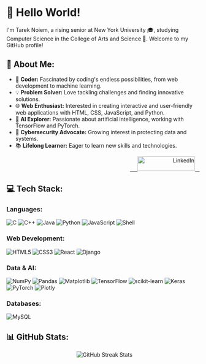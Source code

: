 # 👋 **Hello World!**

I'm Tarek Noiem, a rising senior at New York University 🎓, studying Computer Science in the College of Arts and Science 🏫. Welcome to my GitHub profile!

## 💫 About Me:
- 🌟 **Coder:** Fascinated by coding's endless possibilities, from web development to machine learning.
- 💡 **Problem Solver:** Love tackling challenges and finding innovative solutions.
- 🌐 **Web Enthusiast:** Interested in creating interactive and user-friendly web applications with HTML, CSS, JavaScript, and Python.
- 🤖 **AI Explorer:** Passionate about artificial intelligence, working with TensorFlow and PyTorch.
- 🔐 **Cybersecurity Advocate:** Growing interest in protecting data and systems.
- 📚 **Lifelong Learner:** Eager to learn new skills and technologies.

<div align="right">
  <a href="https://www.linkedin.com/in/tan25">
    <img src="https://img.shields.io/badge/LinkedIn-%230077B5.svg?logo=linkedin&logoColor=white" width="150" height="38" alt="LinkedIn">
  </a>
</div>

## 💻 Tech Stack:

### **Languages:**
![C](https://img.shields.io/badge/c-%2300599C.svg?style=for-the-badge&logo=c&logoColor=white)
![C++](https://img.shields.io/badge/c++-%2300599C.svg?style=for-the-badge&logo=c%2B%2B&logoColor=white)
![Java](https://img.shields.io/badge/java-%23ED8B00.svg?style=for-the-badge&logo=openjdk&logoColor=white)
![Python](https://img.shields.io/badge/python-3670A0?style=for-the-badge&logo=python&logoColor=ffdd54)
![JavaScript](https://img.shields.io/badge/javascript-%23323330.svg?style=for-the-badge&logo=javascript&logoColor=%23F7DF1E)
![Shell](https://img.shields.io/badge/shell_script-%23121011.svg?style=for-the-badge&logo=gnu-bash&logoColor=white)

### **Web Development:**
![HTML5](https://img.shields.io/badge/html5-%23E34F26.svg?style=for-the-badge&logo=html5&logoColor=white)
![CSS3](https://img.shields.io/badge/css3-%231572B6.svg?style=for-the-badge&logo=css3&logoColor=white)
![React](https://img.shields.io/badge/react-%2320232a.svg?style=for-the-badge&logo=react&logoColor=%2361DAFB)
![Django](https://img.shields.io/badge/django-%23092E20.svg?style=for-the-badge&logo=django&logoColor=white)

### **Data & AI:**
![NumPy](https://img.shields.io/badge/numpy-%23013243.svg?style=for-the-badge&logo=numpy&logoColor=white)
![Pandas](https://img.shields.io/badge/pandas-%23150458.svg?style=for-the-badge&logo=pandas&logoColor=white)
![Matplotlib](https://img.shields.io/badge/Matplotlib-%23ffffff.svg?style=for-the-badge&logo=Matplotlib&logoColor=black)
![TensorFlow](https://img.shields.io/badge/TensorFlow-%23FF6F00.svg?style=for-the-badge&logo=TensorFlow&logoColor=white)
![scikit-learn](https://img.shields.io/badge/scikit--learn-%23F7931E.svg?style=for-the-badge&logo=scikit-learn&logoColor=white)
![Keras](https://img.shields.io/badge/Keras-%23D00000.svg?style=for-the-badge&logo=Keras&logoColor=white)
![PyTorch](https://img.shields.io/badge/PyTorch-%23EE4C2C.svg?style=for-the-badge&logo=PyTorch&logoColor=white)
![Plotly](https://img.shields.io/badge/Plotly-%233F4F75.svg?style=for-the-badge&logo=plotly&logoColor=white)

### **Databases:**
![MySQL](https://img.shields.io/badge/mysql-4479A1.svg?style=for-the-badge&logo=mysql&logoColor=white)

## 📊 GitHub Stats:
<div align="center">
  <img src="https://github-readme-streak-stats.herokuapp.com/?user=TNoiem4741&theme=tokyonight&hide_border=false" alt="GitHub Streak Stats">
</div>